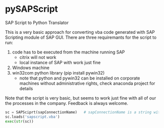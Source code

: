 # pySAPScript
SAP Script to Python Translator

This is a very basic approach for converting vba code generated with
SAP Scripting module of SAP GUI. There are three requiremants for the script to run:
 1) code has to be executed from the machine running SAP
    - citrix will not work
    - local instance of SAP with work just fine
 2) Windows machine
 3) win32com python library (pip install pywin32)
    - note that python and pywin32 can be installed on corporate machines
      without administrative rights, check anaconda project for details

Note that the script is very basic, but seems to work just fine with all of
our the processes in the company. Feedback is always welcome.

```python
sc = SAPSciprt(sapConnectionName)   # sapConnectionName is a string with a connection name
sc.loads('sapscript.vba')
exec(str(sc))
```

